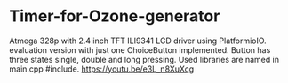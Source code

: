 # Timer-for-Ozone-generator
Atmega 328p with 2.4 inch TFT ILI9341 LCD driver using PlatformioIO.
evaluation version with just one ChoiceButton implemented.
Button has three states single, double and long pressing.
Used libraries are named in main.cpp #include.
https://youtu.be/e3L_n8XuXcg
